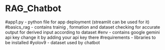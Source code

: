 # RAG_Chatbot
#app1.py - python file for app deployment (streamlit can be used for it)
#basics_rag - contains trainig , formation and dataset checking for accurate output for derived input according to dataset
#env - contains google gemini api key change it by adding your api key there
#requirements - libraries to be installed
#yolov9 - dataset used by chatbot
